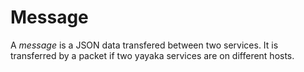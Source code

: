 # Message

A *message* is a JSON data transfered between two services.
It is transferred by a packet if two yayaka services are on different hosts.
